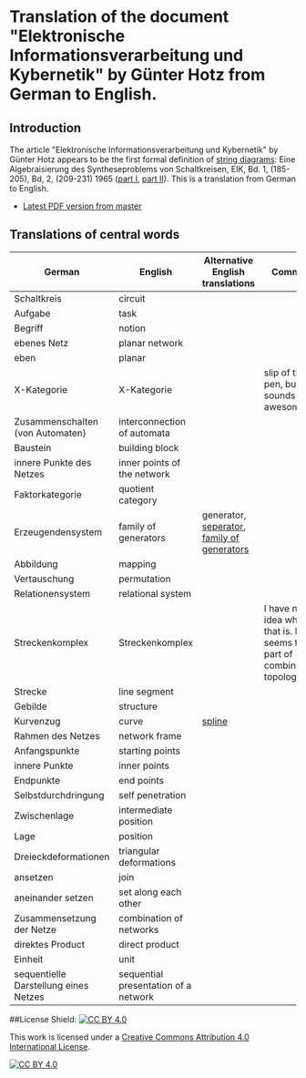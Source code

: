
# Translation of the document "Elektronische Informationsverarbeitung und Kybernetik" by Günter Hotz from German to English.

## Introduction

The article "Elektronische Informationsverarbeitung und Kybernetik" by Günter Hotz appears to be the first formal definition of [string diagrams](https://ncatlab.org/nlab/show/string+diagram): Eine Algebraisierung des Syntheseproblems von Schaltkreisen, EIK, Bd. 1, (185-205), Bd, 2, (209-231) 1965 ([part I](https://www.magentacloud.de/lnk/LiPMlYfh), [part II](https://www.magentacloud.de/lnk/YivslUWJ)). This is a translation from German to English.

* [Latest PDF version from master](https://github.com/drever/hotz-translation/blob/master/hotz.pdf)
## Translations of central words

| German | English | Alternative English translations | Comment|
| -------|---------|----------------------------------|--------|
| Schaltkreis|circuit|||
| Aufgabe| task|||
| Begriff | notion |||
| ebenes Netz | planar network| ||
| eben | planar | | ||
| X-Kategorie | X-Kategorie | | slip of the pen, but sounds awesome|
| Zusammenschalten (von Automaten) | interconnection of automata | | |
| Baustein | building block| | |
| innere Punkte des Netzes | inner points of the network | | |
| Faktorkategorie | quotient category | | |
| Erzeugendensystem | family of generators | generator, [seperator](https://ncatlab.org/nlab/show/separator), [family of generators](https://en.wikipedia.org/wiki/Generator_(category_theory)) | |
| Abbildung | mapping | | |
| Vertauschung | permutation | | |
| Relationensystem | relational system | | |
| Streckenkomplex | Streckenkomplex | | I have no idea what that is. It seems to be part of combinatorial topology |
| Strecke | line segment | | |
| Gebilde | structure| | |
| Kurvenzug | curve | [spline](https://www.linguee.de/deutsch-englisch/uebersetzung/kurvenzug.html) | |
| Rahmen des Netzes | network frame | | |
| Anfangspunkte | starting points | | |
| innere Punkte | inner points | | |
| Endpunkte | end points | | |
| Selbstdurchdringung | self penetration | | |
| Zwischenlage | intermediate position | | |
| Lage | position | | |
| Dreieckdeformationen | triangular deformations | | |
| ansetzen | join | | |
| aneinander setzen | set along each other  
| Zusammensetzung der Netze | combination of networks | | |
| direktes Product | direct product | | |
| Einheit | unit | | |
| sequentielle Darstellung eines Netzes | sequential presentation of a network | | |

##License 
Shield: [![CC BY 4.0][cc-by-shield]][cc-by]

This work is licensed under a [Creative Commons Attribution 4.0 International License][cc-by].

[![CC BY 4.0][cc-by-image]][cc-by]

[cc-by]: http://creativecommons.org/licenses/by/4.0/
[cc-by-image]: https://i.creativecommons.org/l/by/4.0/88x31.png
[cc-by-shield]: https://img.shields.io/badge/License-CC%20BY%204.0-lightgrey.svg
